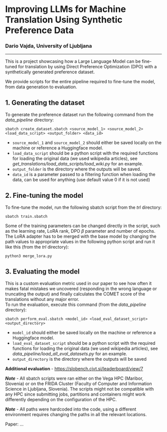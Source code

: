 # Improving LLMs for Machine Translation Using Synthetic Preference Data
### Dario Vajda, University of Ljubljana
---

This is a project showcasing how a Large Language Model can be fine-tuned for translation by using Direct Preference Optimization (DPO) with a synthetically generated preference dataset.

We provide scripts for the entire pipeline required to fine-tune the model, from data generation to evaluation.

## 1. **Generating the dataset**   
To generate the preference dataset run the following command from the *data_pipeline* directory:  
```
sbatch create_dataset.sbatch <source_model_1> <source_model_2> <load_data_script> <output_folder> <data_id>
```
- `source_model_1` and `source_model_2` should either be saved locally on the machine or reference a Huggingface model.
- `load_data_script` should be a python script with the required functions for loading the original data (we used wikipedia articles), see *get_translations/load_data_scripts/load_wiki.py* for an example.
- `output_folder` is the directory where the outputs will be saved.
- `data_id` is a parameter passed to a filtering function when loading the data, can be used for anything (use default value 0 if it is not used)
## 2. **Fine-tuning the model**
To fine-tune the model, run the following sbatch script from the *trl* directory:    
```
sbatch train.sbatch
```   
Some of the training parameters can be changed directly in the script, such as the learning rate, LoRA rank, DPO $\beta$ parameter and number of epochs.
The LoRA adapter has to be merged with the base model by changing the path values to appropriate values in the following python script and run it like this (from the *trl* directory):
```
python3 merge_lora.py
```
## 3. **Evaluating the model**     
This is a custom evaluation metric used in our paper to see how often it makes fatal mistakes we uncovered (responding in the wrong language or truncating the output) and finally calculates the COMET score of the translations without any major error.  
To run the evaluation, execute this command (from the *data_pipeline* directory):    
```
sbatch perform_eval.sbatch <model_id> <load_eval_dataset_script> <output_directory>
```
- `model_id` should either be saved locally on the machine or reference a Huggingface model.
- `load_eval_dataset_script` should be a python script with the required functions for loading the original data (we used wikipedia articles), see *data_pipeline/load_all_eval_datasets.py* for an example.
- `output_directory` is the directory where the outputs will be saved

**Additional evaluation** - https://slobench.cjvt.si/leaderboard/view/7


***Note*** - All sbatch scripts were ran either on the Vega HPC (Maribor, Slovenia) or on the FRIDA Cluster (Faculty of Computer and Information Science in Ljubljana, Slovenia). The scripts might not be compatible with any HPC since submitting jobs, partitions and containers might work differently depending on the configuration of the HPC.

***Note*** - All paths were hardcoded into the code, using a different environment requires changing the paths in all the relevant locations.

Paper: ...